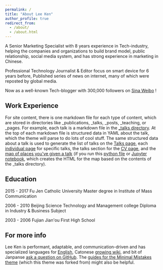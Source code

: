 ```yaml
---
permalink: /
title: "About Lee Ken"
author_profile: true
redirect_from: 
  - /about/
  - /about.html
---
```


A Senior Marketing Specialist with 8 years experience in Tech-industry, helping the companies and organizations to build brand model, public relationship, social media system, and has strong experience in marketing in Chinese. 

Professional Technology Journalist & Editor focus on smart device for 6 years before, Published series of news on internet, many of which were reposted by global media. 

Now as a well-known Tech-blogger with 300,000 followers on [Sina Weibo](https://weibo.com/kenshinz) !

Work Experience
------
For site content, there is one markdown file for each type of content, which are stored in directories like _publications, _talks, _posts, _teaching, or _pages. For example, each talk is a markdown file in the [_talks directory](https://github.com/academicpages/academicpages.github.io/tree/master/_talks). At the top of each markdown file is structured data in YAML about the talk, which the theme will parse to do lots of cool stuff. The same structured data about a talk is used to generate the list of talks on the [Talks page](https://academicpages.github.io/talks), each [individual page](https://academicpages.github.io/talks/2012-03-01-talk-1) for specific talks, the talks section for the [CV page](https://academicpages.github.io/cv), and the [map of places you've given a talk](https://academicpages.github.io/talkmap.html) (if you run this [python file](https://github.com/academicpages/academicpages.github.io/blob/master/talkmap.py) or [Jupyter notebook](https://github.com/academicpages/academicpages.github.io/blob/master/talkmap.ipynb), which creates the HTML for the map based on the contents of the _talks directory).

Education
------
2015 - 2017 Fu Jen Catholic University
Master degree in Institute of Mass Communication

2006 - 2010 Beijing Science Technology and Management college
Diploma in Industry & Business Subject

2003 - 2006 Fujian Jian'ou First High School

For more info
------
Lee Ken is performant, adaptable, and communication-driven and has specialized languages for [English](https://academicpages.github.io/markdown/), Catonese [growing wiki](https://github.com/academicpages/academicpages.github.io/wiki), and bit of Janpanse [ask a question on GitHub](https://github.com/academicpages/academicpages.github.io/discussions). The [guides for the Minimal Mistakes theme](https://mmistakes.github.io/minimal-mistakes/docs/configuration/) (which this theme was forked from) might also be helpful.
